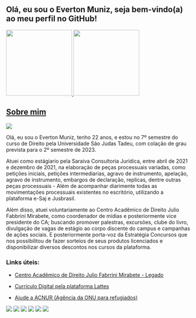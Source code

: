 ## Olá, eu sou o Everton Muniz, seja bem-vindo(a) ao meu perfil no GitHub!
<div align="center">

</div>
  <a href="https://github.com/virguzz">
  <img height="180em" src="https://github-readme-stats.vercel.app/api?username=virguzz&show_icons=true&theme=dracula&include_all_commits=true&count_private=true"/>
  <img height="180em" src="https://github-readme-stats.vercel.app/api/top-langs/?username=rafaballerini&layout=compact&langs_count=7&theme=dracula"/>
  
  ##
 
<div> 
  
  ## Sobre mim
<a href="http://lattes.cnpq.br/7801824536570703" target="_blank"><img src="http://ForTheBadge.com/images/badges/built-with-love.svg" target="_blank"></a>
  <div> 
Olá, eu sou o Everton Muniz, tenho 22 anos, e estou no 7º semestre do curso de Direito pela Universidade São Judas Tadeu, com colação de grau prevista para o 2º semestre de 2023.
  </div>
 
Atuei como estágiario pela Saraiva Consultoria Jurídica, entre abril de 2021 e dezembro de 2021, na elaboração de peças processuais variadas, como petições iniciais, petições intermediarias, agravo de instrumento, apelação, agravo de instrumento, embargos de declaração, replicas, dentre outras peças processuais - Além de acompanhar diarimente todas as movimentações processuais existentes no escritório, utilizando a plataforma e-Saj e Jusbrasil.
 
   </div>
   
Além disso, atuei voluntariamente ao Centro Acadêmico de Direito Julio Fabbrini Mirabete, como coordenador de mídias e posteriormente vice presidente do CA; buscando promover palestras, excursões, clube do livro, divulgação de vagas de estágio ao corpo discente do campus e campanhas de ações sociais. E posteriormente porta-voz da Estratégia Concursos que nos possibilitou de fazer sorteios de seus produtos licenciados e disponibilizar diversos descontos nos cursos da plataforma.

  
### Links úteis:
- [Centro Acadêmico de Direito Julio Fabrrini Mirabete - Legado](https://instagram.com/suitupmirabete)<br/>
- [Currículo Digital pela plataforma Lattes](http://lattes.cnpq.br/7801824536570703)<br/>
- [Ajude a ACNUR (Agência da ONU para refugiados)](https://doar.acnur.org/acnur/coronavirus.html)<br/>

   </div>
   
<a href="https://api.whatsapp.com/send?phone=5511940172657&text=Ol%C3%A1%2C%20Everton!" target="_blank"><img src="https://img.shields.io/badge/WhatsApp-25D366?style=for-the-badge&logo=whatsapp&logoColor=white" target="_blank"></a>
  <a href="https://t.me/Virguzz" target="_blank"><img src="https://img.shields.io/badge/Telegram-2CA5E0?style=for-the-badge&logo=telegram&logoColor=white" target="_blank"></a>
  <a href="https://instagram.com/ever.feerr" target="_blank"><img src="https://img.shields.io/badge/-Instagram-%23E4405F?style=for-the-badge&logo=instagram&logoColor=white" target="_blank"></a>
 	<a href="https://open.spotify.com/user/ever.feerr" target="_blank"><img src="https://img.shields.io/badge/Spotify-1ED760?&style=for-the-badge&logo=spotify&logoColor=white" target="_blank"></a>
   <a href = "mailto:ever.feerr@gmail.com"><img src="https://img.shields.io/badge/-Gmail-%23333?style=for-the-badge&logo=gmail&logoColor=white" target="_blank"></a>
  <a href="https://www.linkedin.com/in/feerr" target="_blank"><img src="https://img.shields.io/badge/-LinkedIn-%230077B5?style=for-the-badge&logo=linkedin&logoColor=white" target="_blank"></a>  
</div>
